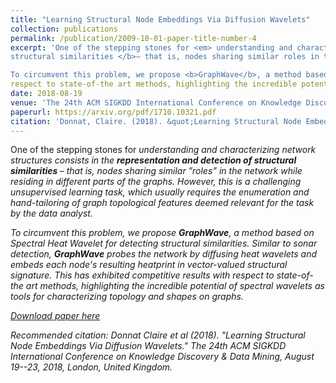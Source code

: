 ```yaml
---
title: "Learning Structural Node Embeddings Via Diffusion Wavelets"
collection: publications
permalink: /publication/2009-10-01-paper-title-number-4
excerpt: 'One of the stepping stones for <em> understanding and characterizing network structures consists in the <b>representation and detection of
structural similarities </b>– that is, nodes sharing similar roles in the network while residing in different parts of the graphs. However, this is a challenging unsupervised learning task, which usually requires the enumeration and hand-tailoring of graph topological features deemed relevant for the task by the data analyst.

To circumvent this problem, we propose <b>GraphWave</b>, a method based on Spectral Heat Wavelet for detecting structural similarities. Similar to sonar detection, <b>GraphWave</b> probes the network by diffusing heat wavelets and embeds each node's resulting heatprint in vector-valued structural signature. This has exhibited competitive results with
respect to state-of-the art methods, highlighting the incredible potential of spectral wavelets as tools for characterizing topology and shapes on graphs.'
date: 2018-08-19
venue: 'The 24th ACM SIGKDD International Conference on Knowledge Discovery & Data Mining, August 19--23, 2018, London, United Kingdom'
paperurl: https://arxiv.org/pdf/1710.10321.pdf
citation: 'Donnat, Claire. (2018). &quot;Learning Structural Node Embeddings Via Diffusion Wavelets.&quot; <i>The 24th ACM SIGKDD International Conference on Knowledge Discovery & Data Mining, August 19--23, 2018, London, United Kingdom</i>.'
---
```


One of the stepping stones for <em> understanding and characterizing network structures consists in the <b>representation and detection of
structural similarities </b>– that is, nodes sharing similar ”roles” in the network while residing in different parts of the graphs. However, this is a challenging unsupervised learning task, which usually requires the enumeration and hand-tailoring of graph topological features deemed relevant for the task by the data analyst.

To circumvent this problem, we propose <b>GraphWave</b>, a method based on Spectral Heat Wavelet for detecting structural similarities. Similar to sonar detection, <b>GraphWave</b> probes the network by diffusing heat wavelets 
and embeds each node's resulting heatprint in vector-valued structural signature. This has exhibited competitive results with
respect to state-of-the art methods, highlighting the incredible potential of spectral wavelets as tools for characterizing
topology and shapes on graphs.

[Download paper here](https://arxiv.org/pdf/1710.10321.pdf)

Recommended citation: Donnat Claire et al (2018). "Learning Structural Node Embeddings Via Diffusion Wavelets." <i>The 24th ACM SIGKDD International Conference on Knowledge Discovery & Data Mining, August 19--23, 2018, London, United Kingdom</i>.
